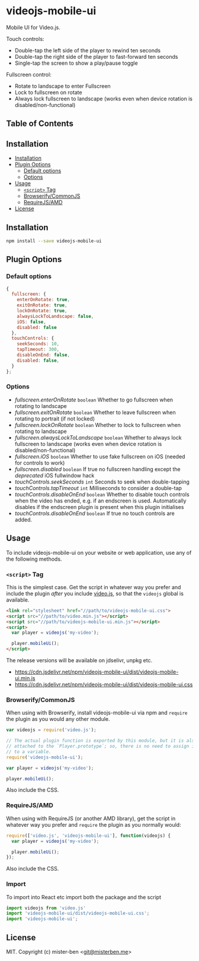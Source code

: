 # videojs-mobile-ui

Mobile UI for Video.js.

Touch controls:

- Double-tap the left side of the player to rewind ten seconds
- Double-tap the right side of the player to fast-forward ten seconds
- Single-tap the screen to show a play/pause toggle

Fullscreen control:

- Rotate to landscape to enter Fullscreen
- Lock to fullscreen on rotate
- Always lock fullscreen to landscape (works even when device rotation is disabled/non-functional)

## Table of Contents

<!-- START doctoc generated TOC please keep comment here to allow auto update -->
<!-- DON'T EDIT THIS SECTION, INSTEAD RE-RUN doctoc TO UPDATE -->
## Installation

- [Installation](#installation)
- [Plugin Options](#plugin-options)
  - [Default options](#default-options)
  - [Options](#options)
- [Usage](#usage)
  - [`<script>` Tag](#script-tag)
  - [Browserify/CommonJS](#browserifycommonjs)
  - [RequireJS/AMD](#requirejsamd)
- [License](#license)

<!-- END doctoc generated TOC please keep comment here to allow auto update -->
## Installation

```sh
npm install --save videojs-mobile-ui
```

## Plugin Options

### Default options

```js
{
  fullscreen: {
    enterOnRotate: true,
    exitOnRotate: true,
    lockOnRotate: true,
    alwaysLockToLandscape: false,
    iOS: false,
    disabled: false
  },
  touchControls: {
    seekSeconds: 10,
    tapTimeout: 300,
    disableOnEnd: false,
    disabled: false,
  }
};
```

### Options

- *fullscreen.enterOnRotate* `boolean` Whether to go fullscreen when rotating to landscape
- *fullscreen.exitOnRotate* `boolean` Whether to leave fullscreen when rotating to portrait (if not locked)
- *fullscreen.lockOnRotate* `boolean` Whether to lock to fullscreen when rotating to landscape
- *fullscreen.alwaysLockToLandscape* `boolean` Whether to always lock fullscreen to landscape (works even when device rotation is disabled/non-functional)
- *fullscreen.iOS* `boolean` Whether to use fake fullscreen on iOS (needed for controls to work)
- *fullscreen.disabled* `boolean` If true no fullscreen handling except the *deprecated* iOS fullwindow hack
- *touchControls.seekSeconds* `int` Seconds to seek when double-tapping
- *touchControls.tapTimeout* `int` Milliseconds to consider a double-tap
- *touchControls.disableOnEnd* `boolean` Whether to disable touch controls when the video has ended, e.g. if an endscreen is used. Automatically disables if the endscreen plugin is present when this plugin initialises
- *touchControls.disableOnEnd* `boolean` If true no touch controls are added.

## Usage

To include videojs-mobile-ui on your website or web application, use any of the following methods.

### `<script>` Tag

This is the simplest case. Get the script in whatever way you prefer and include the plugin _after_ you include [video.js][videojs], so that the `videojs` global is available.

```html
<link rel="stylesheet" href="//path/to/videojs-mobile-ui.css">  
<script src="//path/to/video.min.js"></script>
<script src="//path/to/videojs-mobile-ui.min.js"></script>
<script>
  var player = videojs('my-video');

  player.mobileUi();
</script>
```

The release versions will be available on jdselivr, unpkg etc.

* https://cdn.jsdelivr.net/npm/videojs-mobile-ui/dist/videojs-mobile-ui.min.js
* https://cdn.jsdelivr.net/npm/videojs-mobile-ui/dist/videojs-mobile-ui.css

### Browserify/CommonJS

When using with Browserify, install videojs-mobile-ui via npm and `require` the plugin as you would any other module.

```js
var videojs = require('video.js');

// The actual plugin function is exported by this module, but it is also
// attached to the `Player.prototype`; so, there is no need to assign it
// to a variable.
require('videojs-mobile-ui');

var player = videojs('my-video');

player.mobileUi();
```

Also include the CSS.

### RequireJS/AMD

When using with RequireJS (or another AMD library), get the script in whatever way you prefer and `require` the plugin as you normally would:

```js
require(['video.js', 'videojs-mobile-ui'], function(videojs) {
  var player = videojs('my-video');

  player.mobileUi();
});
```

Also include the CSS.

### Import

To import into React etc import both the package and the script

```js
import videojs from 'video.js'
import 'videojs-mobile-ui/dist/videojs-mobile-ui.css';
import 'videojs-mobile-ui';
```

## License

MIT. Copyright (c) mister-ben &lt;git@misterben.me&gt;


[videojs]: http://videojs.com/
